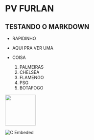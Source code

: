# PV FURLAN
## TESTANDO O MARKDOWN
* RAPIDINHO
* AQUI PRA VER UMA
* COISA

  1. PALMEIRAS
  2. CHELSEA
  3. FLAMENGO
  4. PSG
  5. BOTAFOGO


<img src="ttps://cdn.jsdelivr.net/gh/devicons/devicon@latest/icons/c/c-original.svg" width="100px">

![C Embeded](https://cdn.jsdelivr.net/gh/devicons/devicon@latest/icons/embeddedc/embeddedc-original.svg)